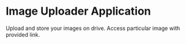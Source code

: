 # Image Uploader Application

Upload and store your images on drive.
Access particular image with provided link.

